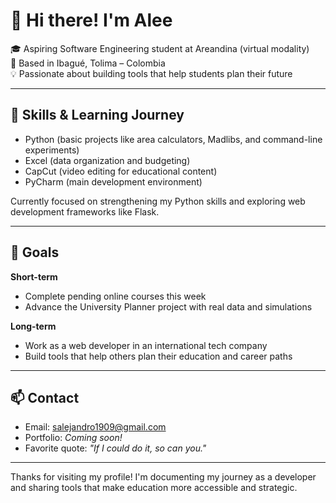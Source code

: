 # 👋 Hi there! I'm Alee

🎓 Aspiring Software Engineering student at Areandina (virtual modality)  
📍 Based in Ibagué, Tolima – Colombia  
💡 Passionate about building tools that help students plan their future

---



## 🧠 Skills & Learning Journey

- Python (basic projects like area calculators, Madlibs, and command-line experiments)
- Excel (data organization and budgeting)
- CapCut (video editing for educational content)
- PyCharm (main development environment)

Currently focused on strengthening my Python skills and exploring web development frameworks like Flask.

---

## 🎯 Goals

**Short-term**
- Complete pending online courses this week  
- Advance the University Planner project with real data and simulations

**Long-term**
- Work as a web developer in an international tech company  
- Build tools that help others plan their education and career paths

---

## 📫 Contact

- Email: salejandro1909@gmail.com  
- Portfolio: *Coming soon!*  
- Favorite quote: *"If I could do it, so can you."*

---

Thanks for visiting my profile! I'm documenting my journey as a developer and sharing tools that make education more accessible and strategic.
